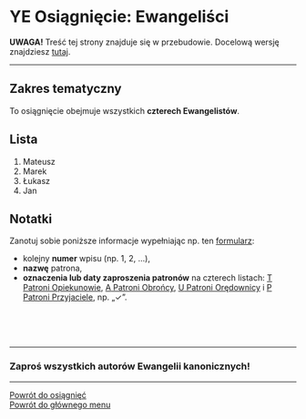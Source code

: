# <span class="status status-list"><span class="status status-list">YE</span> Osiągnięcie: Ewangeliści</span>
**UWAGA!** Treść tej strony znajduje się w przebudowie. Docelową wersję znajdziesz [tutaj](nowy_index.md).

---
## Zakres tematyczny
To osiągnięcie obejmuje wszystkich **czterech Ewangelistów**.
## Lista
1. Mateusz
1. Marek
1. Łukasz
1. Jan
## Notatki
Zanotuj sobie poniższe informacje wypełniając np. ten [formularz](../../pl/pdf/lista_v1_yd_swieta_rodzina_ye_ewangelisci_yf_aniolowie.pdf):
- kolejny **numer** wpisu (np. 1, 2, ...),
- **nazwę** patrona,
- **oznaczenia lub daty zaproszenia patronów** na czterech listach: [<span class="status status-list"><span class="status status-yellow">T</span> Patroni Opiekunowie</span>](patroni_opiekunowie_ex.md), [<span class="status status-list"><span class="status status-blue">A</span> Patroni Obrońcy</span>](patroni_obroncy_ex.md), [<span class="status status-list"><span class="status status-red">U</span> Patroni Orędownicy</span>](patroni_oredownicy_ex.md) i [<span class="status status-list"><span class="status status-white">P</span> Patroni Przyjaciele</span>](patroni_przyjaciele_ex.md), np.  „✓”.
<br />
<br />
<br />

---
### Zaproś wszystkich autorów Ewangelii kanonicznych!

---
[Powrót do osiągnięć](jak_zdobywac_osiagniecia_ex.md)  
[Powrót do głównego menu](index_ex.md)
